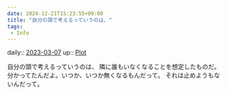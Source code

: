 ```yaml
---
date: 2024-12-21T15:23:55+09:00
title: "自分の頭で考えるっていうのは、"
tags:
 - Info
---
```


daily:: [2023-03-07](/Daily_Note/2023-03-07.md)
up:: [Plot](Bar/Novel/Chaos/Plot.md)

自分の頭で考えるっていうのは、
隣に誰もいなくなることを想定したものだ。
分かってたんだよ。いつか、いつか無くなるもんだって。
それは止めようもないんだって。